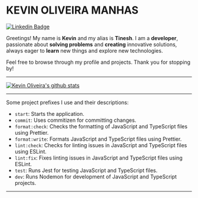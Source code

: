 # KEVIN OLIVEIRA MANHAS
[![Linkedin Badge](https://img.shields.io/badge/-LinkedIn-0075b5?style=flat-square&logo=Linkedin&logoColor=white&link=https://www.linkedin.com/in/kevin-oliveira-manhas-a701a4173/)](https://www.linkedin.com/in/kevin-oliveira-manhas-a701a4173/)

Greetings! My name is **Kevin** and my alias is **Tinesh**. I am a **developer**, passionate about **solving problems** and **creating** innovative solutions, always eager to **learn** new things and explore new technologies.

Feel free to browse through my profile and projects. Thank you for stopping by!

---

[![Kevin Oliveira's github stats](https://github-readme-stats.vercel.app/api?username=71Kevin&show_icons=true&theme=tokyonight&hide_border=true&text_color=FFFFFF)](https://github.com/71Kevin)

---

Some project prefixes I use and their descriptions:

- `start`: Starts the application.
- `commit`: Uses commitizen for committing changes.
- `format:check`: Checks the formatting of JavaScript and TypeScript files using Prettier.
- `format:write`: Formats JavaScript and TypeScript files using Prettier.
- `lint:check`: Checks for linting issues in JavaScript and TypeScript files using ESLint.
- `lint:fix`: Fixes linting issues in JavaScript and TypeScript files using ESLint.
- `test`: Runs Jest for testing JavaScript and TypeScript files.
- `dev`: Runs Nodemon for development of JavaScript and TypeScript projects.

--- 
